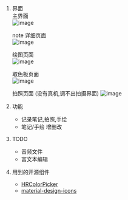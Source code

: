 1. 界面  
 	主界面  
 	![image](http://image16.poco.cn/mypoco/myphoto/20141127/00/17533837420141127003149010.png?320x590_130)  
	
	note 详细页面  
	![image](http://image16.poco.cn/mypoco/myphoto/20141126/23/17533837420141126234838093.png?320x590_130)  
	
	绘图页面  
	![image](http://image16.poco.cn/mypoco/myphoto/20141127/00/17533837420141127003054024.png?320x590_130)
	
	取色板页面  
	![image](http://image16.poco.cn/mypoco/myphoto/20141127/00/17533837420141127003125020.png?320x590_130)

	拍照页面 (没有真机,调不出拍摄界面) 
	![image](http://image16-c.poco.cn/mypoco/myphoto/20141127/00/17533837420141127003209055.png?320x590_130)	
2. 功能
	* 记录笔记,拍照,手绘
	* 笔记/手绘 增删改

	
3. TODO
	* 音频文件
	* 富文本编辑
	
4. 用到的开源组件
	* [HRColorPicker](https://github.com/hayashi311/Color-Picker-for-iOS)
	* [material-design-icons](https://github.com/google/material-design-icons)